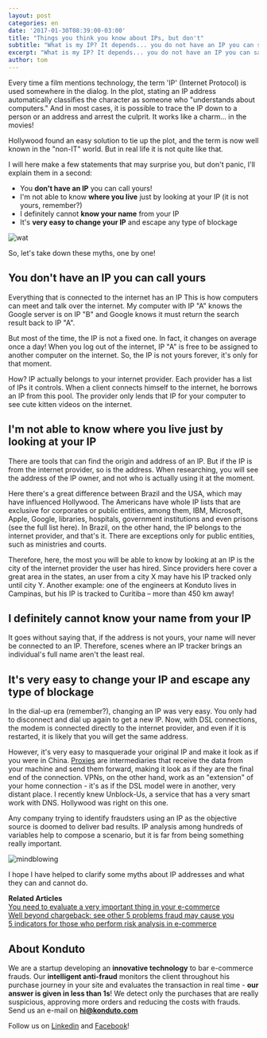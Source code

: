 ```yaml
---
layout: post
categories: en		
date: '2017-01-30T08:39:00-03:00'
title: "Things you think you know about IPs, but don't"		
subtitle: "What is my IP? It depends... you do not have an IP you can say it is yours!"
excerpt: "What is my IP? It depends... you do not have an IP you can say it is yours!"		
author: tom		
---
```


Every time a film mentions technology, the term 'IP' (Internet Protocol) is used somewhere in the dialog. In the plot, stating an IP address automatically classifies the character as someone who "understands about computers." And in most cases, it is possible to trace the IP down to a person or an address and arrest the culprit. It works like a charm... in the movies!

Hollywood found an easy solution to tie up the plot, and the term is now well known in the "non-IT" world. But in real life it is not quite like that.

I will here make a few statements that may surprise you, but don't panic, I'll explain them in a second:

- You **don't have an IP** you can call yours!  
- I'm not able to know **where you live** just by looking at your IP (it is not yours, remember?)  
- I definitely cannot **know your name** from your IP  
- It's **very easy to change your IP** and escape any type of blockage

![wat](/images/160622-wat.gif)

So, let's take down these myths, one by one!

## You don't have an IP you can call yours

Everything that is connected to the internet has an IP This is how computers can meet and talk over the internet. My computer with IP "A" knows the Google server is on IP "B" and Google knows it must return the search result back to IP "A".

But most of the time, the IP is not a fixed one. In fact, it changes on average once a day! When you log out of the internet, IP "A" is free to be assigned to another computer on the internet. So, the IP is not yours forever, it's only for that moment.

How? IP actually belongs to your internet provider. Each provider has a list of IPs it controls. When a client connects himself to the internet, he borrows an IP from this pool. The provider only lends that IP for your computer to see cute kitten videos on the internet.

## I'm not able to know where you live just by looking at your IP 

There are tools that can find the origin and address of an IP. But if the IP is from the internet provider, so is the address. When researching, you will see the address of the IP owner, and not who is actually using it at the moment.

Here there's a great difference between Brazil and the USA, which may have influenced Hollywood. The Americans have whole IP lists that are exclusive for corporates or public entities, among them, IBM, Microsoft, Apple, Google, libraries, hospitals, government institutions and even prisons (see the full list here). In Brazil, on the other hand, the IP belongs to the internet provider, and that's it. There are exceptions only for public entities, such as ministries and courts.

Therefore, here, the most you will be able to know by looking at an IP is the city of the internet provider the user has hired. Since providers here cover a great area in the states, an user from a city X may have his IP tracked only until city Y. Another example: one of the engineers at Konduto lives in Campinas, but his IP is tracked to Curitiba – more than 450 km away!

## I definitely cannot know your name from your IP

It goes without saying that, if the address is not yours, your name will never be connected to an IP. Therefore, scenes where an IP tracker brings an individual's full name aren't the least real.

## It's very easy to change your IP and escape any type of blockage

In the dial-up era (remember?), changing an IP was very easy. You only had to disconnect and dial up again to get a new IP. Now, with DSL connections, the modem is connected directly to the internet provider, and even if it is restarted, it is likely that you will get the same address.

However, it's very easy to masquerade your original IP and make it look as if you were in China. [Proxies](https://en.wikipedia.org/wiki/Proxy) are intermediaries that receive the data from your machine and send them forward, making it look as if they are the final end of the connection. VPNs, on the other hand, work as an "extension" of your home connection - it's as if the DSL model were in another, very distant place. I recently knew Unblock-Us, a service that has a very smart work with DNS. Hollywood was right on this one.

Any company trying to identify fraudsters using an IP as the objective source is doomed to deliver bad results. IP analysis among hundreds of variables help to compose a scenario, but it is far from being something really important.

![mindblowing](/images/160622-mindblowing.gif)

I hope I have helped to clarify some myths about IP addresses and what they can and cannot do.

**Related Articles**  
[You need to evaluate a very important thing in your e-commerce](https://blog.konduto.com/en/2016/11/you-need-to-evaluate-a-very-important-thing-in-your-ecommerce/?utm_source=konduto&utm_medium=blog-en&utm_campaign=conteudo)  
[Well beyond chargeback: see other 5 problems fraud may cause you](https://blog.konduto.com/en/2016/08/5-problems-fraud-may-cause-you/?utm_source=konduto&utm_medium=blog-en&utm_campaign=conteudo)  
[5 indicators for those who perform risk analysis in e-commerce](https://blog.konduto.com/en/2016/06/5-indicators-for-those-who-performe-risk-analysis-in-ecommerce/?utm_source=konduto&utm_medium=blog-en&utm_campaign=conteudo)

## About Konduto

We are a startup developing an **innovative technology** to bar e-commerce frauds. Our **intelligent anti-fraud** monitors the client throughout his purchase journey in your site and evaluates the transaction in real time - **our answer is given in less than 1s**! We detect only the purchases that are really suspicious, approving more orders and reducing the costs with frauds. Send us an e-mail on **hi@konduto.com**

Follow us on [Linkedin](https://www.linkedin.com/company/konduto) and [Facebook](https://www.facebook.com/konduto)!
